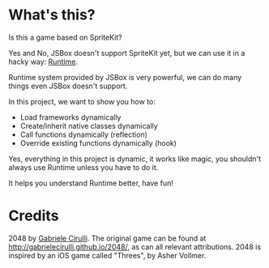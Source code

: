 # What's this?

Is this a game based on SpriteKit?

Yes and No, JSBox doesn't support SpriteKit yet, but we can use it in a hacky way: [Runtime](https://docs.xteko.com/#/en/runtime/intro).

Runtime system provided by JSBox is very powerful, we can do many things even JSBox doesn't support.

In this project, we want to show you how to:

- Load frameworks dynamically
- Create/inherit native classes dynamically
- Call functions dynamically (reflection)
- Override existing functions dynamically (hook)

Yes, everything in this project is dynamic, it works like magic, you shouldn't always use Runtime unless you have to do it.

It helps you understand Runtime better, have fun!

# Credits

2048 by [Gabriele Cirulli](http://gabrielecirulli.com/). The original game can be found at http://gabrielecirulli.github.io/2048/, as can all relevant attributions. 2048 is inspired by an iOS game called "Threes", by Asher Vollmer.